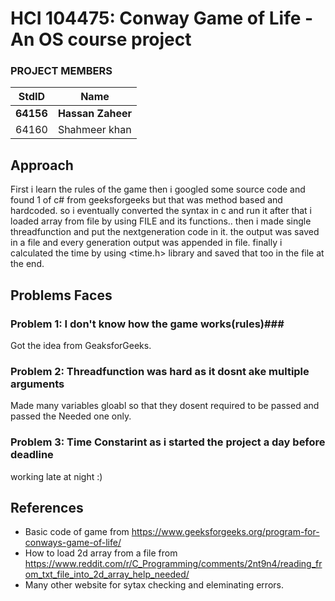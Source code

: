 # HCI 104475: Conway Game of Life - An OS course project #
### PROJECT MEMBERS ###
StdID | Name
------------ | -------------
**64156** | **Hassan Zaheer** <!--this is the group leader in bold-->
64160 | Shahmeer khan
<!-- Replace name and student ids with acutally group member names and ids-->
## Approach ##
First i learn the rules of the game then i googled some source code and found 1 of c# from geeksforgeeks but that was method based and hardcoded.
so i eventually converted the syntax in c and run it after that i loaded array from file by using FILE and its functions..
then i made single threadfunction and put the nextgeneration code in it.
the output was saved in a file and every generation output was appended in file.
finally i calculated the time by using <time.h> library and saved that too in the file at the end.

## Problems Faces ##

### Problem 1: I don't know how the game works(rules)###
Got the idea from GeaksforGeeks.

### Problem 2: Threadfunction was hard as it dosnt ake multiple arguments ###
Made many variables gloabl so that they dosent required to be passed and passed the Needed one only.

### Problem 3: Time Constarint as i started the project a day before deadline ###
working late at night :)

## References ##
- Basic code of game from https://www.geeksforgeeks.org/program-for-conways-game-of-life/
- How to load 2d array from a file from https://www.reddit.com/r/C_Programming/comments/2nt9n4/reading_from_txt_file_into_2d_array_help_needed/
- Many other website for sytax checking and eleminating errors.
